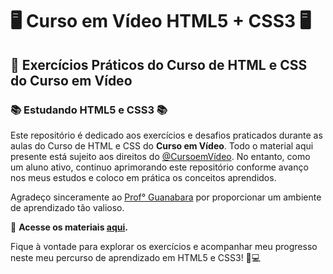 # 🖥️ Curso em Vídeo HTML5 + CSS3 🖥️

## 📝 Exercícios Práticos do Curso de HTML e CSS do Curso em Vídeo

### 📚 Estudando HTML5 e CSS3 📚

Este repositório é dedicado aos exercícios e desafios praticados durante as aulas do Curso de HTML e CSS do **Curso em Vídeo**. Todo o material aqui presente está sujeito aos direitos do [@CursoemVídeo](https://github.com/cursoemvideo). No entanto, como um aluno ativo, continuo aprimorando este repositório conforme avanço nos meus estudos e coloco em prática os conceitos aprendidos.

Agradeço sinceramente ao [Prof° Guanabara](https://github.com/gustavoguanabara) por proporcionar um ambiente de aprendizado tão valioso.

🚀 **Acesse os materiais [aqui](devdecfalter.github.io/estudos/).**

Fique à vontade para explorar os exercícios e acompanhar meu progresso neste meu percurso de aprendizado em HTML5 e CSS3! 📖💻
